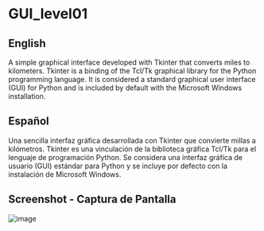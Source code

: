 # GUI_level01

## English
A simple graphical interface developed with Tkinter that converts miles to kilometers.
Tkinter is a binding of the Tcl/Tk graphical library for the Python programming language. It is considered a standard graphical user interface (GUI) for Python and is included by default with the Microsoft Windows installation.

## Español
Una sencilla interfaz gráfica desarrollada con Tkinter que convierte millas a kilómetros.
Tkinter es una vinculación de la biblioteca gráfica Tcl/Tk para el lenguaje de programación Python. Se considera una interfaz gráfica de usuario (GUI) estándar para Python y se incluye por defecto con la instalación de Microsoft Windows.

## Screenshot - Captura de Pantalla
![image](https://github.com/tonicut/GUI_level01/assets/77945055/2a3bef87-144f-4db2-a39b-99bcf79deade)
